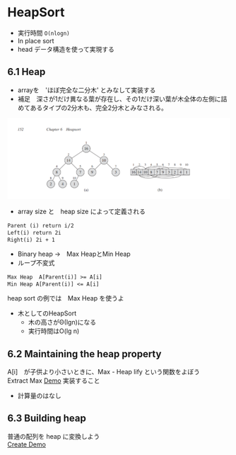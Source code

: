 # HeapSort
* 実行時間 `O(nlogn)`
* In place sort
* head データ構造を使って実現する

## 6.1 Heap
* arrayを　'ほぼ完全な二分木' とみなして実装する　　
* 補足　深さが1だけ異なる葉が存在し、その1だけ深い葉が木全体の左側に詰めてあるタイプの2分木も、完全2分木とみなされる。

![](Image/2019-07-08-14-17-03.png)
* array size と　heap size によって定義される

```
Parent (i) return i/2
Left(i) return 2i
Right(i) 2i + 1
```
* Binary heap ->　Max HeapとMin Heap
* ループ不変式

```
Max Heap  A[Parent(i)] >= A[i]
Min Heap A[Parent(i)] <= A[i]
```
 heap sort の例では　Max Heap を使うよ

 * 木としてのHeapSort
 	* 木の高さがΘ(lgn)になる
	* 実行時間はO(lg n)

## 6.2 Maintaining the heap property
A[i]　が子供より小さいときに、Max - Heap lify という関数をよぼう  
Extract Max [Demo](https://visualgo.net/en/heap) 
実装すること


+ 計算量のはなし

## 6.3 Building heap
普通の配列を heap に変換しよう  
[Create Demo](https://visualgo.net/en/heap) 

